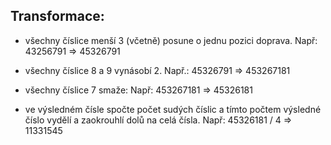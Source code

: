 ## Transformace:
- všechny číslice menší 3 (včetně) posune o jednu pozici doprava. Např: 43256791 => 45326791  

- všechny číslice 8 a 9 vynásobí 2. Např.: 45326791 => 453267181

- všechny číslice 7 smaže: Např: 453267181 => 45326181

- ve výsledném čísle spočte počet sudých číslic a tímto počtem výsledné číslo vydělí a zaokrouhlí dolů na celá čísla. Např: 45326181 / 4 => 11331545
